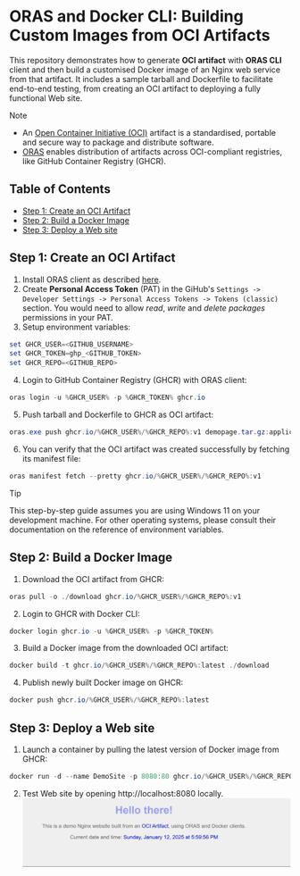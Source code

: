 # ORAS and Docker CLI: Building Custom Images from OCI Artifacts

This repository demonstrates how to generate **OCI artifact** with **ORAS CLI** client and then build a customised Docker image of an Nginx web service from that artifact. It includes a sample tarball and Dockerfile to facilitate end-to-end testing, from creating an OCI artifact to deploying a fully functional Web site.

> [!NOTE]
> - An [Open Container Initiative (OCI)](https://opencontainers.org/) artifact is a standardised, portable and secure way to package and distribute software.
> - [ORAS](https://oras.land/) enables distribution of artifacts across OCI-compliant registries, like GitHub Container Registry (GHCR).

## Table of Contents
* [Step 1: Create an OCI Artifact](#step-1-create-an-oci-artifact)
* [Step 2: Build a Docker Image](#step-2-build-a-docker-image)
* [Step 3: Deploy a Web site](#step-3-deploy-a-web-site)

## Step 1: Create an OCI Artifact
1. Install ORAS client as described [here](https://oras.land/docs/installation/).
2. Create **Personal Access Token** (PAT) in the GiHub's `Settings -> Developer Settings -> Personal Access Tokens -> Tokens (classic)` section. You would need to allow _read_, _write_ and _delete packages_ permissions in your PAT.
3. Setup environment variables:
``` PowerShell
set GHCR_USER=<GITHUB_USERNAME>
set GHCR_TOKEN=ghp_<GITHUB_TOKEN>
set GHCR_REPO=<GITHUB_REPO>
```
4. Login to GitHub Container Registry (GHCR) with ORAS client:
``` PowerShell
oras login -u %GHCR_USER% -p %GHCR_TOKEN% ghcr.io
```
5. Push tarball and Dockerfile to GHCR as OCI artifact:
``` PowerShell
oras.exe push ghcr.io/%GHCR_USER%/%GHCR_REPO%:v1 demopage.tar.gz:application/x-tar Dockerfile:text/plain
```
6. You can verify that the OCI artifact was created successfully by fetching its manifest file:
``` PowerShell
oras manifest fetch --pretty ghcr.io/%GHCR_USER%/%GHCR_REPO%:v1
```
> [!TIP]
> This step-by-step guide assumes you are using Windows 11 on your development machine. For other operating systems, please consult their documentation on the reference of environment variables.

## Step 2: Build a Docker Image
1. Download the OCI artifact from GHCR:
``` PowerShell
oras pull -o ./download ghcr.io/%GHCR_USER%/%GHCR_REPO%:v1
```
2. Login to GHCR with Docker CLI:
``` PowerShell
docker login ghcr.io -u %GHCR_USER% -p %GHCR_TOKEN%
```
3. Build a Docker image from the downloaded OCI artifact:
``` PowerShell
docker build -t ghcr.io/%GHCR_USER%/%GHCR_REPO%:latest ./download
```
4. Publish newly built Docker image on GHCR:
``` PowerShell
docker push ghcr.io/%GHCR_USER%/%GHCR_REPO%:latest
```

## Step 3: Deploy a Web site
1. Launch a container by pulling the latest version of Docker image from GHCR:
``` PowerShell
docker run -d --name DemoSite -p 8080:80 ghcr.io/%GHCR_USER%/%GHCR_REPO%:latest
```
2. Test Web site by opening http://localhost:8080 locally.
![Screenshot_of_Website](images/GHCR_tarball.gif)
